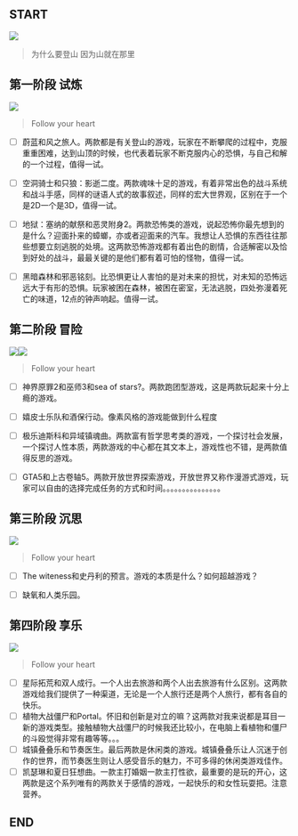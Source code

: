 ## START

![](https://www.celestegame.com/images/screenshots/p00.png)
>为什么要登山 因为山就在那里


## 第一阶段 试炼
![](https://sekiro.cubejoy.com/file/17.jpg)
>Follow your heart
- [ ] 蔚蓝和风之旅人。两款都是有关登山的游戏，玩家在不断攀爬的过程中，克服重重困难，达到山顶的时候，也代表着玩家不断克服内心的恐惧，与自己和解的一个过程，值得一试。
- [ ] 空洞骑士和只狼：影逝二度。两款魂味十足的游戏，有着非常出色的战斗系统和战斗手感，同样的谜语人式的故事叙述，同样的宏大世界观，区别在于一个是2D一个是3D，值得一试。
- [ ] 地狱：塞纳的献祭和恶灵附身2。两款恐怖类的游戏，说起恐怖你最先想到的是什么？迎面扑来的蟑螂，亦或者迎面来的汽车。我想让人恐惧的东西往往那些想要立刻逃脱的处境。这两款恐怖游戏都有着出色的剧情，合适解密以及恰到好处的战斗，最最关键的是他们都有着可怕的怪物，值得一试。
- [ ] 黑暗森林和邪恶铭刻。比恐惧更让人害怕的是对未来的担忧，对未知的恐怖远远大于有形的恐惧。玩家被困在森林，被困在密室，无法逃脱，四处弥漫着死亡的味道，12点的钟声响起。值得一试。


## 第二阶段 冒险

![](https://h8d9s2y4.stackpathcdn.com/wp-content/uploads/2022/07/traversal-1.png)![](https://h8d9s2y4.stackpathcdn.com/wp-content/uploads/2022/07/world-1.png)
>Follow your heart
- [ ] 神界原罪2和巫师3和sea of stars?。两款跑团型游戏，这是两款玩起来十分上瘾的游戏。
- [ ] 嬉皮士乐队和酒保行动。像素风格的游戏能做到什么程度
- [ ] 极乐迪斯科和异域镇魂曲。两款富有哲学思考类的游戏，一个探讨社会发展，一个探讨人性本质，两款游戏的中心都在其文本上，游戏性也不错，是两款值得反思的游戏。
- [ ] GTA5和上古卷轴5。两款开放世界探索游戏，开放世界又称作漫游式游戏，玩家可以自由的选择完成任务的方式和时间。。。。。。。。。。。。。。。


## 第三阶段 沉思

![](https://www.ign.com.cn/sm/t/ign_cn/screenshot/default/tou-tu_ue3j.600.jpg)
>Follow your heart
- [ ] The witeness和史丹利的预言。游戏的本质是什么？如何超越游戏？
- [ ] 缺氧和人类乐园。



## 第四阶段 享乐

![](https://asia.sega.com/fullbody/cht/resources/img/top/fv_mv_f4f3c17d3d45dbc8d2d99c463f7454f3.png)
>Follow your heart
- [ ] 星际拓荒和双人成行。一个人出去旅游和两个人出去旅游有什么区别。这两款游戏给我们提供了一种渠道，无论是一个人旅行还是两个人旅行，都有各自的快乐。
- [ ] 植物大战僵尸和Portal。怀旧和创新是对立的嘛？这两款对我来说都是耳目一新的游戏类型。接触植物大战僵尸的时候我还比较小，在电脑上看植物和僵尸的斗殴觉得非常有趣等等。。。
- [ ] 城镇叠叠乐和节奏医生。最后两款是休闲类的游戏。城镇叠叠乐让人沉迷于创作的世界，而节奏医生则让人感受音乐的魅力，不可多得的休闲类游戏佳作。
- [ ] 凯瑟琳和夏日狂想曲。一款主打婚姻一款主打性欲，最重要的是玩的开心，这两款是这个系列唯有的两款关于感情的游戏，一起快乐的和女性玩耍把。注意营养。

## END
